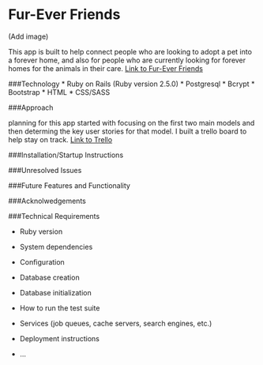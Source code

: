 

# Fur-Ever Friends

(Add image)

This app is built to help connect people who are looking to adopt a pet into a forever home, and also for people who are currently looking for forever homes for the animals in their care. 
[Link to Fur-Ever Friends](https://stormy-harbor-34048.herokuapp.com/)

###Technology
    * Ruby on Rails (Ruby version 2.5.0)
    * Postgresql
    * Bcrypt
    * Bootstrap
    * HTML
    * CSS/SASS

###Approach

planning for this app started with focusing on the first two main models and then determing the key user stories for that model. I built a trello board to help stay on track. 
[Link to Trello](https://trello.com/b/RKus7kZ5/fur-ever-friends)

###Installation/Startup Instructions

###Unresolved Issues

###Future Features and Functionality

###Acknolwedgements

###Technical Requirements


* Ruby version

* System dependencies

* Configuration

* Database creation

* Database initialization

* How to run the test suite

* Services (job queues, cache servers, search engines, etc.)

* Deployment instructions

* ...
